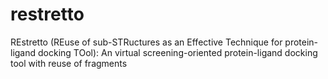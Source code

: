 # restretto
REstretto (REuse of sub-STRuctures as an Effective Technique for protein-ligand docking TOol): An virtual screening-oriented protein-ligand docking tool with reuse of fragments
